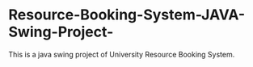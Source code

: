 # Resource-Booking-System-JAVA-Swing-Project-
This is a java swing project of University Resource Booking System.
